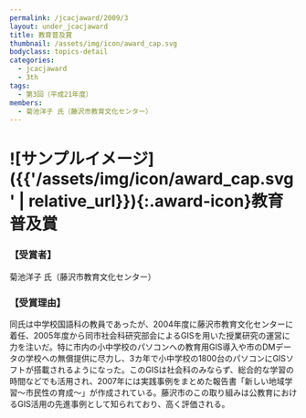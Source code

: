```yaml
---
permalink: /jcacjaward/2009/3
layout: under_jcacjaward
title: 教育普及賞
thumbnail: /assets/img/icon/award_cap.svg
bodyclass: topics-detail
categories:
  - jcacjaward
  - 3th
tags:
  - 第3回（平成21年度）
members:
  - 菊池洋子 氏（藤沢市教育文化センター）
---
```


# ![サンプルイメージ]({{'/assets/img/icon/award_cap.svg' | relative_url}}){:.award-icon}教育普及賞

### 【受賞者】

菊池洋子 氏（藤沢市教育文化センター）

### 【受賞理由】

同氏は中学校国語科の教員であったが、2004年度に藤沢市教育文化センターに着任、2005年度から同市社会科研究部会によるGISを用いた授業研究の運営に力を注いだ。特に市内の小中学校のパソコンへの教育用GIS導入や市のDMデータの学校への無償提供に尽力し、3カ年で小中学校の1800台のパソコンにGISソフトが搭載されるようになった。このGISは社会科のみならず、総合的な学習の時間などでも活用され、2007年には実践事例をまとめた報告書「新しい地域学習～市民性の育成～」が作成されている。藤沢市のこの取り組みは公教育におけるGIS活用の先進事例として知られており、高く評価される。
